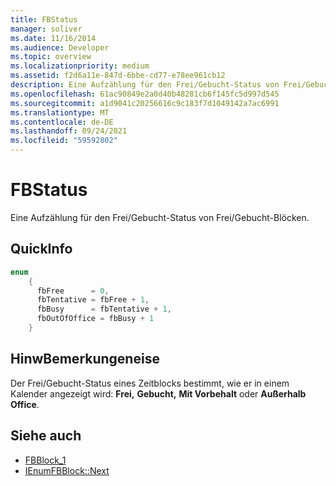 ```yaml
---
title: FBStatus
manager: soliver
ms.date: 11/16/2014
ms.audience: Developer
ms.topic: overview
ms.localizationpriority: medium
ms.assetid: f2d6a11e-847d-6bbe-cd77-e78ee961cb12
description: Eine Aufzählung für den Frei/Gebucht-Status von Frei/Gebucht-Blöcken.
ms.openlocfilehash: 61ac90849e2a0d40b48281cb6f145fc5d997d545
ms.sourcegitcommit: a1d9041c20256616c9c183f7d1049142a7ac6991
ms.translationtype: MT
ms.contentlocale: de-DE
ms.lasthandoff: 09/24/2021
ms.locfileid: "59592802"
---
```

# <a name="fbstatus"></a>FBStatus

Eine Aufzählung für den Frei/Gebucht-Status von Frei/Gebucht-Blöcken.
  
## <a name="quick-info"></a>QuickInfo

```cpp
enum  
    { 
      fbFree      = 0, 
      fbTentative = fbFree + 1, 
      fbBusy      = fbTentative + 1, 
      fbOutOfOffice = fbBusy + 1 
    }

```

## <a name="remarks"></a>HinwBemerkungeneise

Der Frei/Gebucht-Status eines Zeitblocks bestimmt, wie er in einem Kalender angezeigt wird: **Frei,** **Gebucht,** **Mit Vorbehalt** oder **Außerhalb Office**. 
  
## <a name="see-also"></a>Siehe auch

- [FBBlock_1](fbblock_1.md)
- [IEnumFBBlock::Next](ienumfbblock-next.md)

